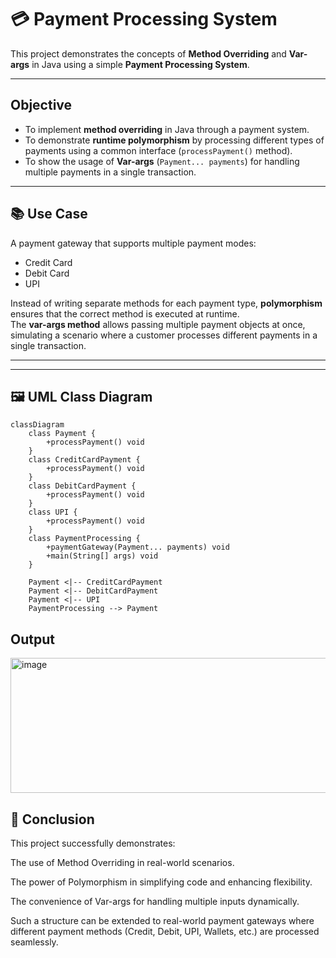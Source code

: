 # 💳 Payment Processing System 

This project demonstrates the concepts of **Method Overriding** and **Var-args** in Java using a simple **Payment Processing System**.  

---

##  Objective
- To implement **method overriding** in Java through a payment system.
- To demonstrate **runtime polymorphism** by processing different types of payments using a common interface (`processPayment()` method).
- To show the usage of **Var-args** (`Payment... payments`) for handling multiple payments in a single transaction.

---

## 📚 Use Case
A payment gateway that supports multiple payment modes:
- Credit Card
- Debit Card
- UPI  

Instead of writing separate methods for each payment type, **polymorphism** ensures that the correct method is executed at runtime.  
The **var-args method** allows passing multiple payment objects at once, simulating a scenario where a customer processes different payments in a single transaction.

---



---

## 🖼️ UML Class Diagram

```mermaid
classDiagram
    class Payment {
        +processPayment() void
    }
    class CreditCardPayment {
        +processPayment() void
    }
    class DebitCardPayment {
        +processPayment() void
    }
    class UPI {
        +processPayment() void
    }
    class PaymentProcessing {
        +paymentGateway(Payment... payments) void
        +main(String[] args) void
    }

    Payment <|-- CreditCardPayment
    Payment <|-- DebitCardPayment
    Payment <|-- UPI
    PaymentProcessing --> Payment
```

## Output 
<img width="611" height="216" alt="image" src="https://github.com/user-attachments/assets/09a6487a-cb96-415f-9e0b-1d10f99f7662" />

## 📖 Conclusion

This project successfully demonstrates:

The use of Method Overriding in real-world scenarios.

The power of Polymorphism in simplifying code and enhancing flexibility.

The convenience of Var-args for handling multiple inputs dynamically.

Such a structure can be extended to real-world payment gateways where different payment methods (Credit, Debit, UPI, Wallets, etc.) are processed seamlessly.

